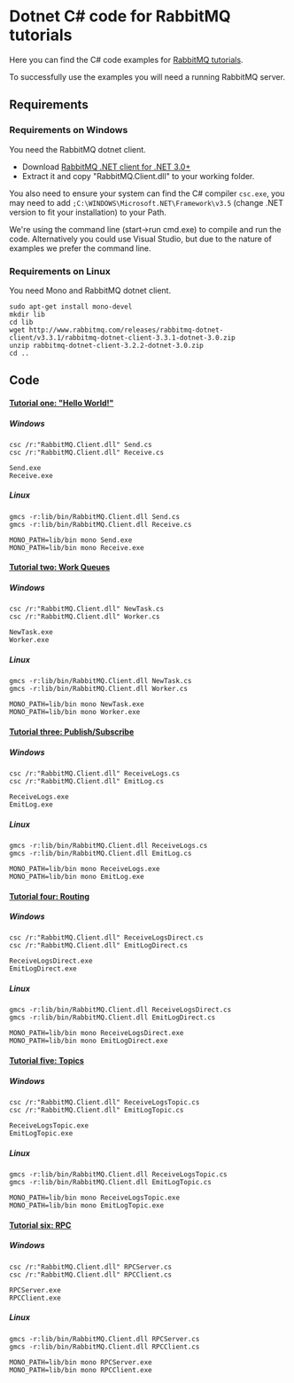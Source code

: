 # Dotnet C# code for RabbitMQ tutorials

Here you can find the C# code examples for [RabbitMQ
tutorials](http://www.rabbitmq.com/getstarted.html).

To successfully use the examples you will need a running RabbitMQ server.

## Requirements

### Requirements on Windows

You need the RabbitMQ dotnet client.

* Download [RabbitMQ .NET client for .NET 3.0+](http://www.rabbitmq.com/releases/rabbitmq-dotnet-client/v3.3.1/rabbitmq-dotnet-client-3.3.1-dotnet-3.0.zip)
* Extract it and copy "RabbitMQ.Client.dll" to your working folder.

You also need to ensure your system can find the C# compiler `csc.exe`,
you may need to add `;C:\WINDOWS\Microsoft.NET\Framework\v3.5` (change .NET version
to fit your installation) to your Path.

We're using the command line (start->run cmd.exe) to
compile and run the code. Alternatively you could use Visual Studio, but
due to the nature of examples we prefer the command line.

### Requirements on Linux

You need Mono and RabbitMQ dotnet client.

    sudo apt-get install mono-devel
    mkdir lib
    cd lib
    wget http://www.rabbitmq.com/releases/rabbitmq-dotnet-client/v3.3.1/rabbitmq-dotnet-client-3.3.1-dotnet-3.0.zip
    unzip rabbitmq-dotnet-client-3.2.2-dotnet-3.0.zip
    cd ..


## Code

#### [Tutorial one: "Hello World!"](http://www.rabbitmq.com/tutorial-one-java.html)

##### Windows

    csc /r:"RabbitMQ.Client.dll" Send.cs
    csc /r:"RabbitMQ.Client.dll" Receive.cs

    Send.exe
    Receive.exe

##### Linux

    gmcs -r:lib/bin/RabbitMQ.Client.dll Send.cs
    gmcs -r:lib/bin/RabbitMQ.Client.dll Receive.cs

    MONO_PATH=lib/bin mono Send.exe
    MONO_PATH=lib/bin mono Receive.exe


#### [Tutorial two: Work Queues](http://www.rabbitmq.com/tutorial-two-java.html)


##### Windows

    csc /r:"RabbitMQ.Client.dll" NewTask.cs
    csc /r:"RabbitMQ.Client.dll" Worker.cs

    NewTask.exe
    Worker.exe

##### Linux

    gmcs -r:lib/bin/RabbitMQ.Client.dll NewTask.cs
    gmcs -r:lib/bin/RabbitMQ.Client.dll Worker.cs

    MONO_PATH=lib/bin mono NewTask.exe
    MONO_PATH=lib/bin mono Worker.exe

#### [Tutorial three: Publish/Subscribe](http://www.rabbitmq.com/tutorial-three-java.html)

##### Windows

    csc /r:"RabbitMQ.Client.dll" ReceiveLogs.cs
    csc /r:"RabbitMQ.Client.dll" EmitLog.cs

    ReceiveLogs.exe
    EmitLog.exe

##### Linux

    gmcs -r:lib/bin/RabbitMQ.Client.dll ReceiveLogs.cs
    gmcs -r:lib/bin/RabbitMQ.Client.dll EmitLog.cs

    MONO_PATH=lib/bin mono ReceiveLogs.exe
    MONO_PATH=lib/bin mono EmitLog.exe

#### [Tutorial four: Routing](http://www.rabbitmq.com/tutorial-four-java.html)

##### Windows

    csc /r:"RabbitMQ.Client.dll" ReceiveLogsDirect.cs
    csc /r:"RabbitMQ.Client.dll" EmitLogDirect.cs

    ReceiveLogsDirect.exe
    EmitLogDirect.exe

##### Linux

    gmcs -r:lib/bin/RabbitMQ.Client.dll ReceiveLogsDirect.cs
    gmcs -r:lib/bin/RabbitMQ.Client.dll EmitLogDirect.cs

    MONO_PATH=lib/bin mono ReceiveLogsDirect.exe
    MONO_PATH=lib/bin mono EmitLogDirect.exe

#### [Tutorial five: Topics](http://www.rabbitmq.com/tutorial-five-java.html)

##### Windows

    csc /r:"RabbitMQ.Client.dll" ReceiveLogsTopic.cs
    csc /r:"RabbitMQ.Client.dll" EmitLogTopic.cs

    ReceiveLogsTopic.exe
    EmitLogTopic.exe

##### Linux

    gmcs -r:lib/bin/RabbitMQ.Client.dll ReceiveLogsTopic.cs
    gmcs -r:lib/bin/RabbitMQ.Client.dll EmitLogTopic.cs

    MONO_PATH=lib/bin mono ReceiveLogsTopic.exe
    MONO_PATH=lib/bin mono EmitLogTopic.exe

#### [Tutorial six: RPC](http://www.rabbitmq.com/tutorial-six-java.html)

##### Windows

    csc /r:"RabbitMQ.Client.dll" RPCServer.cs
    csc /r:"RabbitMQ.Client.dll" RPCClient.cs

    RPCServer.exe
    RPCClient.exe

##### Linux

    gmcs -r:lib/bin/RabbitMQ.Client.dll RPCServer.cs
    gmcs -r:lib/bin/RabbitMQ.Client.dll RPCClient.cs

    MONO_PATH=lib/bin mono RPCServer.exe
    MONO_PATH=lib/bin mono RPCClient.exe

